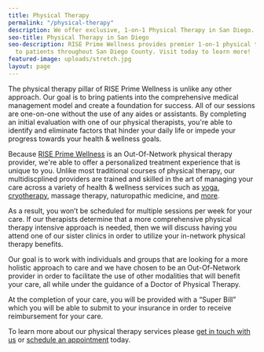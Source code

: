 ```yaml
---
title: Physical Therapy
permalink: "/physical-therapy"
description: We offer exclusive, 1-on-1 Physical Therapy in San Diego.
seo-title: Physical Therapy in San Diego
seo-description: RISE Prime Wellness provides premier 1-on-1 physical therapy treatment
  to patients throughout San Diego County. Visit today to learn more!
featured-image: uploads/stretch.jpg
layout: page
---
```


The physical therapy pillar of RISE Prime Wellness is unlike any other approach. Our goal is to bring patients into the comprehensive medical management model and create a foundation for success. All of our sessions are one-on-one without the use of any aides or assistants. By completing an initial evaluation with one of our physical therapists, you're able to identify and eliminate factors that hinder your daily life or impede your progress towards your health & wellness goals.

Because [RISE Prime Wellness](/) is an Out-Of-Network physical therapy provider, we're able to offer a personalized treatment experience that is unique to you. Unlike most traditional courses of physical therapy, our multidiscplined providers are trained and skilled in the art of managing your care across a variety of health & wellness services such as [yoga](/yoga), [cryotherapy](/cryotherapy), massage therapy, naturopathic medicine, and [more](/other-services).

As a result, you won’t be scheduled for multiple sessions per week for your care. If our therapists determine that a more comprehensive physical therapy intensive approach is needed, then we will discuss having you attend one of our sister clinics in order to utilize your in-network physical therapy benefits.

Our goal is to work with individuals and groups that are looking for a more holistic approach to care and we have chosen to be an Out-Of-Network provider in order to facilitate the use of other modalities that will benefit your care, all while under the guidance of a Doctor of Physical Therapy.

At the completion of your care, you will be provided with a “Super Bill” which you will be able to submit to your insurance in order to receive reimbursement for your care.

To learn more about our physical therapy services please [get in touch with us](#contact) or [schedule an appointment](/schedule) today.
